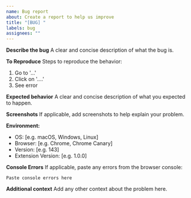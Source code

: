 ```yaml
---
name: Bug report
about: Create a report to help us improve
title: "[BUG] "
labels: bug
assignees: ""
---
```


**Describe the bug**
A clear and concise description of what the bug is.

**To Reproduce**
Steps to reproduce the behavior:

1. Go to '...'
2. Click on '....'
3. See error

**Expected behavior**
A clear and concise description of what you expected to happen.

**Screenshots**
If applicable, add screenshots to help explain your problem.

**Environment:**

- OS: [e.g. macOS, Windows, Linux]
- Browser: [e.g. Chrome, Chrome Canary]
- Version: [e.g. 143]
- Extension Version: [e.g. 1.0.0]

**Console Errors**
If applicable, paste any errors from the browser console:

```
Paste console errors here
```

**Additional context**
Add any other context about the problem here.
